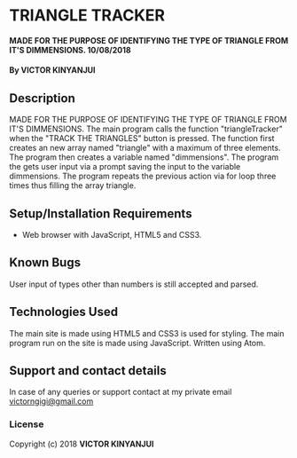 # TRIANGLE TRACKER
#### MADE FOR THE PURPOSE OF IDENTIFYING THE TYPE OF TRIANGLE FROM IT'S DIMMENSIONS. 10/08/2018
#### By **VICTOR KINYANJUI**
## Description
MADE FOR THE PURPOSE OF IDENTIFYING THE TYPE OF TRIANGLE FROM IT'S DIMMENSIONS.
The main program calls the function "triangleTracker" when the "TRACK THE TRIANGLES" button is pressed.
The function first creates an new array named "triangle" with a maximum of three elements.
The program then creates a variable named "dimmensions".
The program the gets user input via a prompt saving the input to the variable dimmensions.
The program repeats the previous action via for loop three times thus filling the array triangle.

## Setup/Installation Requirements
* Web browser with JavaScript, HTML5 and CSS3.
## Known Bugs
User input of types other than numbers is still accepted and parsed.
## Technologies Used
The main site is made using HTML5 and CSS3 is used for styling.
The main program run on the site is made using JavaScript.
Written using Atom.
## Support and contact details
In case of any queries or support contact at my private email victorngigi@gmail.com
### License
Copyright (c) 2018 **VICTOR KINYANJUI**
